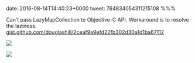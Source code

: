 date: 2016-08-14T14:40:23+0000
tweet: 764834054311215108
%%%

Can’t pass LazyMapCollection to Objective-C API. Workaround is to resolve the laziness. [gist.github.com/douglashill/2ceaf9a9efd22fb302d30a1d1ba67112](https://gist.github.com/douglashill/2ceaf9a9efd22fb302d30a1d1ba67112)

![](Cp08giyXgAQHU5l.jpg)

![](Cp08g9LWgAAsxqU.jpg)
